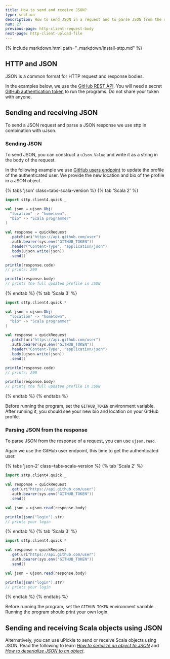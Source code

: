 ```yaml
---
title: How to send and receive JSON?
type: section
description: How to send JSON in a request and to parse JSON from the response.
num: 27
previous-page: http-client-request-body
next-page: http-client-upload-file
---
```


{% include markdown.html path="_markdown/install-sttp.md" %}

## HTTP and JSON

JSON is a common format for HTTP request and response bodies.

In the examples below, we use the [GitHub REST API](https://docs.github.com/en/rest/users/users?apiVersion=2022-11-28).
You will need a secret [GitHub authentication token](https://docs.github.com/en/authentication/keeping-your-account-and-data-secure/creating-a-personal-access-token) to run the programs.
Do not share your token with anyone.

## Sending and receiving JSON

To send a JSON request and parse a JSON response we use sttp in combination with uJson.

### Sending JSON

To send JSON, you can construct a `uJson.Value` and write it as a string in the body of the request.

In the following example we use [GitHub users endpoint](https://docs.github.com/en/rest/users/users?apiVersion=2022-11-28) to update the profile of the authenticated user.
We provide the new location and bio of the profile in a JSON object.

{% tabs 'json' class=tabs-scala-version %}
{% tab 'Scala 2' %}
```scala mdoc:compile-only
import sttp.client4.quick._

val json = ujson.Obj(
  "location" -> "hometown",
  "bio" -> "Scala programmer"
)

val response = quickRequest
  .patch(uri"https://api.github.com/user")
  .auth.bearer(sys.env("GITHUB_TOKEN"))
  .header("Content-Type", "application/json")
  .body(ujson.write(json))
  .send()

println(response.code)
// prints: 200

println(response.body)
// prints the full updated profile in JSON
```
{% endtab %}
{% tab 'Scala 3' %}
```scala
import sttp.client4.quick.*

val json = ujson.Obj(
  "location" -> "hometown",
  "bio" -> "Scala programmer"
)

val response = quickRequest
  .patch(uri"https://api.github.com/user")
  .auth.bearer(sys.env("GITHUB_TOKEN"))
  .header("Content-Type", "application/json")
  .body(ujson.write(json))
  .send()

println(response.code)
// prints: 200

println(response.body)
// prints the full updated profile in JSON
```
{% endtab %}
{% endtabs %}

Before running the program, set the `GITHUB_TOKEN` environment variable.
After running it, you should see your new bio and location on your GitHub profile.

### Parsing JSON from the response

To parse JSON from the response of a request, you can use `ujson.read`.

Again we use the GitHub user endpoint, this time to get the authenticated user.

{% tabs 'json-2' class=tabs-scala-version %}
{% tab 'Scala 2' %}
```scala mdoc:compile-only
import sttp.client4.quick._

val response = quickRequest
  .get(uri"https://api.github.com/user")
  .auth.bearer(sys.env("GITHUB_TOKEN"))
  .send()

val json = ujson.read(response.body)

println(json("login").str)
// prints your login
```
{% endtab %}
{% tab 'Scala 3' %}
```scala
import sttp.client4.quick.*

val response = quickRequest
  .get(uri"https://api.github.com/user")
  .auth.bearer(sys.env("GITHUB_TOKEN"))
  .send()

val json = ujson.read(response.body)

println(json("login").str)
// prints your login
```
{% endtab %}
{% endtabs %}

Before running the program, set the `GITHUB_TOKEN` environment variable.
Running the program should print your own login.

## Sending and receiving Scala objects using JSON

Alternatively, you can use uPickle to send or receive Scala objects using JSON.
Read the following to learn [*How to serialize an object to JSON*](/toolkit/json-serialize.html) and [*How to deserialize JSON to an object*](/toolkit/json-deserialize.html).
